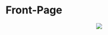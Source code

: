 # Front-Page
<p align="center"> 
  <img src="https://github.com/user-attachments/assets/9a0ffc49-76d5-4f47-a958-a7e660122772"/>
</p>
